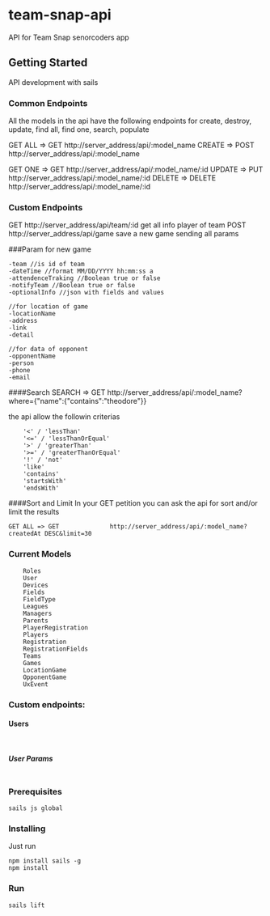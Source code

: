 # team-snap-api

API for Team Snap senorcoders app 

## Getting Started
API development with sails


### Common Endpoints

All the models in the api have the following endpoints for create, destroy, update, find all, find one, search, populate


GET ALL => GET				http://server_address/api/:model_name
CREATE  => POST 			http://server_address/api/:model_name

GET ONE => GET				http://server_address/api/:model_name/:id
UPDATE  => PUT				http://server_address/api/:model_name/:id
DELETE  => DELETE 		http://server_address/api/:model_name/:id

### Custom Endpoints
GET http://server_address/api/team/:id get all info player of team
POST http://server_address/api/game save a new game sending all params

###Param for new game
```
-team //is id of team
-dateTime //format MM/DD/YYYY hh:mm:ss a
-attendenceTraking //Boolean true or false
-notifyTeam //Boolean true or false
-optionalInfo //json with fields and values

//for location of game
-locationName
-address
-link
-detail

//for data of opponent
-opponentName
-person
-phone
-email
```

####Search
SEARCH 	=> GET				http://server_address/api/:model_name?where={"name":{"contains":"theodore"}}

the api allow the followin criterias
```
    '<' / 'lessThan'
    '<=' / 'lessThanOrEqual'
    '>' / 'greaterThan'
    '>=' / 'greaterThanOrEqual'
    '!' / 'not'
    'like'
    'contains'
    'startsWith'
    'endsWith'
```
####Sort and Limit
In your GET petition you can ask the api for sort and/or limit the results
```
GET ALL => GET				http://server_address/api/:model_name?createdAt DESC&limit=30
```

### Current Models

```
	Roles
	User
	Devices
	Fields
	FieldType
	Leagues
	Managers
	Parents
	PlayerRegistration
	Players
	Registration
	RegistrationFields
	Teams
	Games
	LocationGame
	OpponentGame
	UxEvent
```

### Custom endpoints:

#### Users
```


```
##### User Params
```

```
### Prerequisites

```
sails js global

```

### Installing
Just run

```
npm install sails -g
npm install
```

### Run

```
sails lift
```
